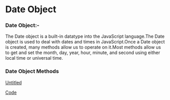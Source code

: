 # Date Object

### Date Object:-

The Date object is a built-in datatype into the JavaScript language.The Date object is used to deal with dates and times in JavaScript.Once a Date object is created, many methods allow us to operate on it.Most methods allow us to get and set the month, day, year, hour, minute, and second using either local time or universal time.

### Date Object Methods

[Untitled](Date%20Object%20d9f43419f6a64d31b1bbb971c0f6ccf0/Untitled%20Database%206fbfc9955ade41b1aef935f56e2bca84.md)

[Code](Date%20Object%20d9f43419f6a64d31b1bbb971c0f6ccf0/Code%20ae0ac191c7034dbaa2dd9521d5f1e84d.md)